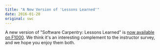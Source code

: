 ```yaml
---
title: "A New Version of 'Lessons Learned'"
date: 2016-01-28
original: swc
---
```


A new version of "Software Carpentry: Lessons Learned" is
[now available on F1000](http://f1000research.com/articles/3-62/v2).
We think it's an interesting complement to
the instructor survey,
and we hope you enjoy them both.

